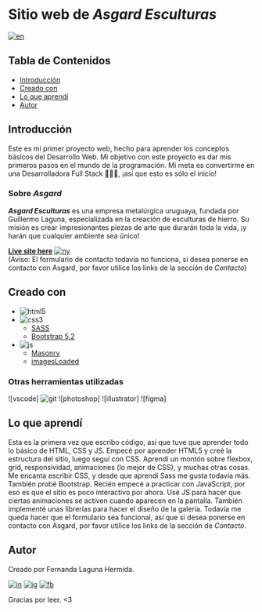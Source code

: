 # Sitio web de *Asgard Esculturas*

[![en]](./README.md)

## Tabla de Contenidos
- [Introducción](#Introducción)
- [Creado con](#creado-con)
- [Lo que aprendí](#lo-que-aprendí)
- [Autor](#autor)

## Introducción

Este es mi primer proyecto web, hecho para aprender los conceptos básicos del Desarrollo Web. Mi objetivo con este proyecto es dar mis primeros pasos en el mundo de la programación. Mi meta es convertirme en una Desarrolladora Full Stack 👩🏻‍💻, ¡así que esto es sólo el inicio!

### Sobre *Asgard*

***Asgard Esculturas*** es una empresa metalúrgica uruguaya, fundada por Guillermo Laguna, especializada en la creación de esculturas de hierro. Su misión es crear impresionantes piezas de arte que durarán toda la vida, ¡y harán que cualquier ambiente sea único! 

[**Live site here**][as] [![ny]][ny-link]  
(Aviso: El formulario de contacto todavía no funciona, si desea ponerse en contacto con Asgard, por favor utilice los links de la sección de *Contacto*)

## Creado con

- ![html5]
- ![css3]
    - [SASS][sass]
    - [Bootstrap 5.2][btsp]
- ![js]
    - [Masonry][msry]
    - [imagesLoaded][imgl]

### Otras herramientas utilizadas

![vscode] ![git] ![photoshop] ![illustrator] ![figma]

## Lo que aprendí

Esta es la primera vez que escribo código, así que tuve que aprender todo lo básico de HTML, CSS y JS.
Empecé por aprender HTML5 y creé la estructura del sitio, luego seguí con CSS. Aprendí un montón sobre flexbox, grid, responsividad, animaciones (lo mejor de CSS), y muchas otras cosas. Me encanta escribir CSS, y desde que aprendí Sass me gusta todavía más. También probé Bootstrap. 
Recién empecé a practicar con JavaScript, por eso es que el sitio es poco interactivo por ahora. Usé JS para hacer que ciertas animaciones se activen cuando aparecen en la pantalla. También implementé unas librerías para hacer el diseño de la galería. Todavía me queda hacer que el formulario sea funcional, así que si desea ponerse en contacto con Asgard, por favor utilice los links de la sección de *Contacto*.

## Autor

Creado por Fernanda Laguna Hermida.

[![in]][in-link] [![ig]][ig-link] [![fb]][fb-link]

Gracias por leer. <3

[en]: https://img.shields.io/badge/README-English-blue
[ny]: https://api.netlify.com/api/v1/badges/96b2ac8e-9256-4e8c-a504-b8a8c8f247d8/deploy-status
[css3]: https://img.shields.io/badge/CSS3-1572B6?style=for-the-badge&logo=css3&logoColor=white
[html5]: https://img.shields.io/badge/HTML5-E34F26?style=for-the-badge&logo=html5&logoColor=white
[js]: https://img.shields.io/badge/JavaScript-323330?style=for-the-badge&logo=javascript&logoColor=F7DF1E
[vsc]: https://img.shields.io/badge/VSCode-0078D4?style=flat-square&logo=visual%20studio%20code&logoColor=white
[git]: https://img.shields.io/badge/GIT-E44C30?style=flat-square&logo=git&logoColor=white
[ps]: https://img.shields.io/badge/Adobe%20Photoshop-31A8FF?style=flat-square&logo=Adobe%20Photoshop&logoColor=white
[ai]: https://img.shields.io/badge/Adobe%20Illustrator-FF9A00?style=flat-square&logo=adobe%20illustrator&logoColor=white
[fg]: https://img.shields.io/badge/Figma-F24E1E?style=flat-square&logo=figma&logoColor=white
[in]: https://img.shields.io/badge/LinkedIn-0077B5?style=flat-square&logo=linkedin&logoColor=white
[ig]: https://img.shields.io/badge/Instagram-E4405F?style=flat-square&logo=instagram&logoColor=white
[fb]: https://img.shields.io/badge/Facebook-1877F2?style=flat-square&logo=facebook&logoColor=white

[as]: https://asgardesculturas.netlify.app
[ny-link]: https://app.netlify.com/sites/asgardesculturas/deploys 
[sass]: https://sass-lang.com
[btsp]: https://getbootstrap.com
[msry]: https://masonry.desandro.com
[imgl]: https://imagesloaded.desandro.com
[in-link]: https://www.linkedin.com/in/ferlagher
[ig-link]: https://www.instagram.com/ferlagher
[fb-link]: https://www.facebook.com/ferlagher